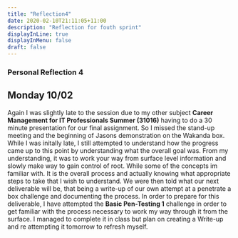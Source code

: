 ```yaml
---
title: "Reflection4"
date: 2020-02-10T21:11:05+11:00
description: "Reflection for fouth sprint"
displayInLine: true
displayInMenu: false
draft: false
---
```


### Personal Reflection 4

## Monday 10/02
Again I was slightly late to the session due to my other subject **Career Management for IT Professionals Summer (31016)** having to do a 30 minute presentation for our final assignment. So I missed the stand-up meeting and the beginning of Jasons 
demonstration on the Wakanda box. While I was initally late, I still attempted to understand how the progress came up to this point by understanding what the overall goal was. From my understanding, it was to work your way from surface level information
and slowly make way to gain control of root. While some of the concepts im familiar with. It is the overall process and actually knowing what appropriate steps to take that I wish to understand.
We were then told what our next deliverable will be, that being a write-up of our own attempt at a penetrate a box challenge and documenting the process. In order to prepare for this deliverable, I have attempted the **Basic Pen-Testing 1** challenge in 
order to get familiar with the process necessary to work my way through it from the surface. I managed to complete it in class but plan on creating a Write-up and re attempting it tomorrow to refresh myself.
